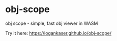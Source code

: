 # obj-scope
obj scope - simple, fast obj viewer in WASM

Try it here:
https://logankaser.github.io/obj-scope/
